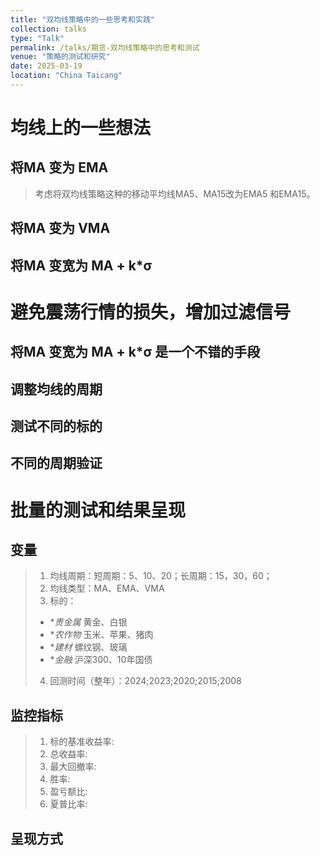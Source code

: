 ```yaml
---
title: "双均线策略中的一些思考和实践"
collection: talks
type: "Talk"
permalink: /talks/期货-双均线策略中的思考和测试
venue: "策略的测试和研究"
date: 2025-03-19
location: "China Taicang"
---
```




# 均线上的一些想法

## 将MA 变为 EMA  
> 考虑将双均线策略这种的移动平均线MA5、MA15改为EMA5 和EMA15。

## 将MA 变为 VMA

## 将MA 变宽为 MA + k*σ

# 避免震荡行情的损失，增加过滤信号

## 将MA 变宽为 MA + k*σ 是一个不错的手段

## 调整均线的周期

## 测试不同的标的

## 不同的周期验证


#  批量的测试和结果呈现

## 变量
>1. 均线周期：短周期：5、10、20；长周期：15，30，60；
>2. 均线类型：MA、EMA、VMA
>3. 标的：
> - **贵金属* 黄金、白银
> - **农作物* 玉米、苹果、猪肉
> - **建材* 螺纹钢、玻璃
> - **金融* 沪深300、10年国债
>4. 回测时间（整年）：2024;2023;2020;2015;2008

## 监控指标
>1. 标的基准收益率:
>2. 总收益率:
>3. 最大回撤率:
>4. 胜率:
>5. 盈亏额比:
>6. 夏普比率:

## 呈现方式







